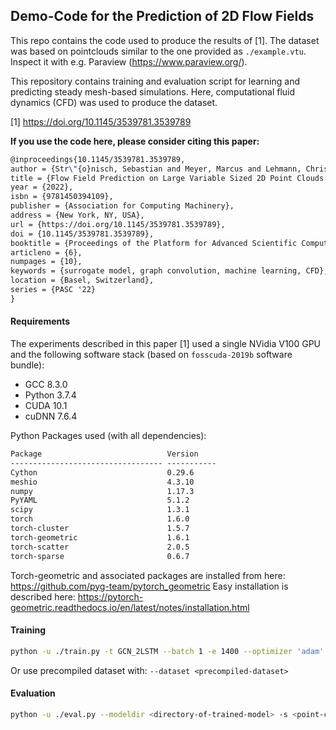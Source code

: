 ## Demo-Code for the Prediction of 2D Flow Fields

This repo contains the code used to produce the results of [1]. The dataset was based on pointclouds similar to the one provided as  `./example.vtu`. Inspect it with e.g. Paraview (https://www.paraview.org/).

This repository contains training and evaluation script for learning and predicting steady mesh-based simulations. Here, computational fluid dynamics (CFD) was used to produce the dataset.

[1] https://doi.org/10.1145/3539781.3539789 

**If you use the code here, please consider citing this paper:**

```latex
@inproceedings{10.1145/3539781.3539789,
author = {Str\"{o}nisch, Sebastian and Meyer, Marcus and Lehmann, Christoph},
title = {Flow Field Prediction on Large Variable Sized 2D Point Clouds with Graph Convolution},
year = {2022},
isbn = {9781450394109},
publisher = {Association for Computing Machinery},
address = {New York, NY, USA},
url = {https://doi.org/10.1145/3539781.3539789},
doi = {10.1145/3539781.3539789},
booktitle = {Proceedings of the Platform for Advanced Scientific Computing Conference},
articleno = {6},
numpages = {10},
keywords = {surrogate model, graph convolution, machine learning, CFD},
location = {Basel, Switzerland},
series = {PASC '22}
}
```



#### Requirements

The experiments described in this paper [1] used a single NVidia V100 GPU and the following software stack (based on `fosscuda-2019b` software bundle):

* GCC 8.3.0
* Python 3.7.4
* CUDA 10.1
* cuDNN 7.6.4

Python Packages used (with all dependencies):

```cmd
Package                            Version
---------------------------------- -----------
Cython                             0.29.6
meshio                             4.3.10
numpy                              1.17.3
PyYAML                             5.1.2
scipy                              1.3.1
torch                              1.6.0
torch-cluster                      1.5.7
torch-geometric                    1.6.1
torch-scatter                      2.0.5
torch-sparse                       0.6.7
```

Torch-geometric and associated packages are installed from here: https://github.com/pyg-team/pytorch_geometric
Easy installation is described here: https://pytorch-geometric.readthedocs.io/en/latest/notes/installation.html

#### Training

```sh
python -u ./train.py -t GCN_2LSTM --batch 1 -e 1400 --optimizer 'adam' -n -1 -s <path-to-sample-files>
```

Or use precompiled dataset with: `--dataset <precompiled-dataset>`

#### Evaluation
```sh
python -u ./eval.py --modeldir <directory-of-trained-model> -s <point-cloud-files> --idents '["<sample-identifier>"]'
```

 
